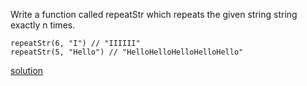 Write a function called repeatStr which repeats the given string string exactly n times.

    repeatStr(6, "I") // "IIIIII"
    repeatStr(5, "Hello") // "HelloHelloHelloHelloHello"

[solution](../solution/String\%20repeat.js)